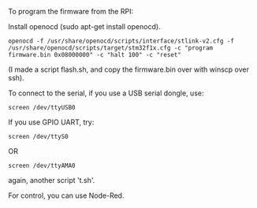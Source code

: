 To program the firmware from the RPI:

Install openocd (sudo apt-get install openocd).

```
openocd -f /usr/share/openocd/scripts/interface/stlink-v2.cfg -f /usr/share/openocd/scripts/target/stm32f1x.cfg -c "program firmware.bin 0x08000000" -c "halt 100" -c "reset"
```

(I made a script flash.sh, and copy the firmware.bin over with winscp over ssh).

To connect to the serial, if you use a USB serial dongle, use:
```
screen /dev/ttyUSB0
```
If you use GPIO UART, try:
```
screen /dev/ttyS0
```
OR
```
screen /dev/ttyAMA0
```

again, another script 't.sh'.

For control, you can use Node-Red.